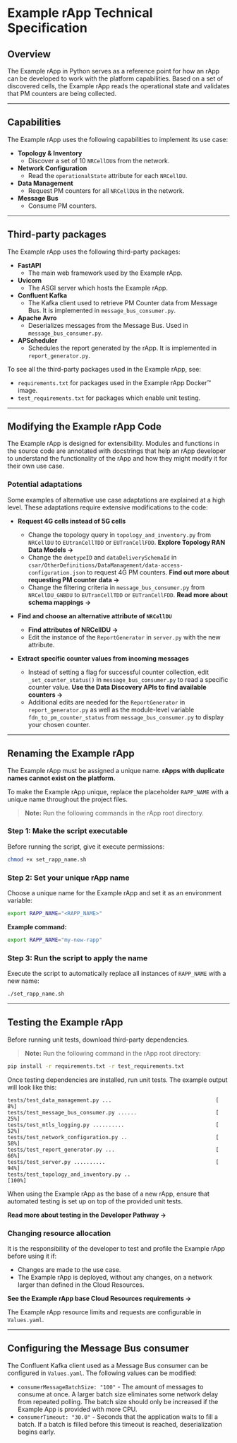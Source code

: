 # Example rApp Technical Specification

## Overview

The Example rApp in Python serves as a reference point for how an rApp can be developed to work with the platform capabilities. Based on a set of discovered cells, the Example rApp reads the operational state and validates that PM counters are being collected.

-----

## Capabilities

The Example rApp uses the following capabilities to implement its use case:

  * **Topology & Inventory**
      * Discover a set of 10 `NRCellDU`s from the network.
  * **Network Configuration**
      * Read the `operationalState` attribute for each `NRCellDU`.
  * **Data Management**
      * Request PM counters for all `NRCellDU`s in the network.
  * **Message Bus**
      * Consume PM counters.

-----

## Third-party packages

The Example rApp uses the following third-party packages:

  * **FastAPI**
      * The main web framework used by the Example rApp.
  * **Uvicorn**
      * The ASGI server which hosts the Example rApp.
  * **Confluent Kafka**
      * The Kafka client used to retrieve PM Counter data from Message Bus. It is implemented in `message_bus_consumer.py`.
  * **Apache Avro**
      * Deserializes messages from the Message Bus. Used in `message_bus_consumer.py`.
  * **APScheduler**
      * Schedules the report generated by the rApp. It is implemented in `report_generator.py`.

To see all the third-party packages used in the Example rApp, see:

  * `requirements.txt` for packages used in the Example rApp Docker™ image.
  * `test_requirements.txt` for packages which enable unit testing.

-----

## Modifying the Example rApp Code

The Example rApp is designed for extensibility. Modules and functions in the source code are annotated with docstrings that help an rApp developer to understand the functionality of the rApp and how they might modify it for their own use case.

### Potential adaptations

Some examples of alternative use case adaptations are explained at a high level. These adaptations require extensive modifications to the code:

  * **Request 4G cells instead of 5G cells**

      * Change the topology query in `topology_and_inventory.py` from `NRCellDU` to `EUtranCellTDD` or `EUTranCellFDD`. **Explore Topology RAN Data Models →**
      * Change the `dmetypeID` and `dataDeliverySchemaId` in `csar/OtherDefinitions/DataManagement/data-access-configuration.json` to request 4G PM counters. **Find out more about requesting PM counter data →**
      * Change the filtering criteria in `message_bus_consumer.py` from `NRCellDU_GNBDU` to `EUTranCellTDD` or `EUTranCellFDD`. **Read more about schema mappings →**

  * **Find and choose an alternative attribute of `NRCellDU`**

      * **Find attributes of NRCellDU →**
      * Edit the instance of the `ReportGenerator` in `server.py` with the new attribute.

  * **Extract specific counter values from incoming messages**

      * Instead of setting a flag for successful counter collection, edit `_set_counter_status()` in `message_bus_consumer.py` to read a specific counter value. **Use the Data Discovery APIs to find available counters →**
      * Additional edits are needed for the `ReportGenerator` in `report_generator.py` as well as the module-level variable `fdn_to_pm_counter_status` from `message_bus_consumer.py` to display your chosen counter.

-----

## Renaming the Example rApp

The Example rApp must be assigned a unique name. **rApps with duplicate names cannot exist on the platform.**

To make the Example rApp unique, replace the placeholder `RAPP_NAME` with a unique name throughout the project files.

> **Note:** Run the following commands in the rApp root directory.

### Step 1: Make the script executable

Before running the script, give it execute permissions:

```sh
chmod +x set_rapp_name.sh
```

### Step 2: Set your unique rApp name

Choose a unique name for the Example rApp and set it as an environment variable:

```sh
export RAPP_NAME="<RAPP_NAME>"
```

**Example command:**

```sh
export RAPP_NAME="my-new-rapp"
```

### Step 3: Run the script to apply the name

Execute the script to automatically replace all instances of `RAPP_NAME` with a new name:

```sh
./set_rapp_name.sh
```

-----

## Testing the Example rApp

Before running unit tests, download third-party dependencies.

> **Note:** Run the following command in the rApp root directory:

```sh
pip install -r requirements.txt -r test_requirements.txt
```

Once testing dependencies are installed, run unit tests. The example output will look like this:

```
tests/test_data_management.py ...                                 [  8%]
tests/test_message_bus_consumer.py ......                         [ 25%]
tests/test_mtls_logging.py ..........                             [ 52%]
tests/test_network_configuration.py ..                            [ 58%]
tests/test_report_generator.py ...                                [ 66%]
tests/test_server.py ..........                                   [ 94%]
tests/test_topology_and_inventory.py ..                           [100%]
```

When using the Example rApp as the base of a new rApp, ensure that automated testing is set up on top of the provided unit tests.

**Read more about testing in the Developer Pathway →**

### Changing resource allocation

It is the responsibility of the developer to test and profile the Example rApp before using it if:

  * Changes are made to the use case.
  * The Example rApp is deployed, without any changes, on a network larger than defined in the Cloud Resources.

**See the Example rApp base Cloud Resources requirements →**

The Example rApp resource limits and requests are configurable in `Values.yaml`.

-----

## Configuring the Message Bus consumer

The Confluent Kafka client used as a Message Bus consumer can be configured in `Values.yaml`. The following values can be modified:

  * `consumerMessageBatchSize: "100"` - The amount of messages to consume at once. A larger batch size eliminates some network delay from repeated polling. The batch size should only be increased if the Example App is provided with more CPU.
  * `consumerTimeout: "30.0"` - Seconds that the application waits to fill a batch. If a batch is filled before this timeout is reached, deserialization begins early.

